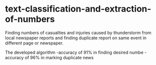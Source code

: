 # text-classification-and-extraction-of-numbers

Finding numbers of casualties and injuries caused by thunderstorm from local newspaper reports and finding duplicate report on same event in different page or newspaper.

The developed algorithm
-accuracy of 91% in finding desired numbe
-accuracy of 96% in marking duplicate news
